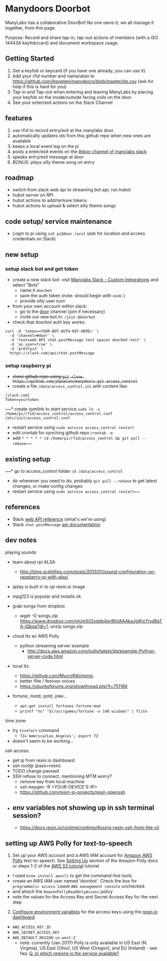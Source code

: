 # Manydoors Doorbot

ManyLabs has a collaborative DoorBot!  No one owns it; we all manage it together, from this page.

Purpose: Record and share tap-in, tap-out actions of members (with a ISO 14443A keyfob/card) and document workspace usage.

## Getting Started
1. Get a keyfob or keycard (if you have one already, you can use it)
2. Add your rfid number and name/alias to https://github.com/jhpoelen/manydoors/blob/master/ids.csv (ask for help if this is hard for you)
3. Tap-in and Tap-out when entering and leaving ManyLabs by placing your keyfob on the inside/outside facing coils on the door.
4. See your enter/exit actions on the Slack Channel

## features
1. use rfid to record entry/exit at the manylabs door.
2. automatically updates ids from this github repo when new ones are available
3. keeps a local event log on the pi
4. posts a enter/exit events on the [#door channel of manylabs slack](https://manylabs.slack.com/archives/door/)
5. speaks entry/exit message at door
6. *BONUS*: plays silly theme song on entry

## roadmap
* switch from slack web api to streaming bot api; run hubot
* hubot server on RPI
* hubot actions to add/remove tokens
* hubot actions to upload & select silly theme songs

## code setup/ service maintenance
* Login to pi using ```ssh pi@door.local``` (ask for location and access credentials on Slack)


## new setup

### setup slack bot and get token
* create a new slack bot: visit [Manylabs Slack - Custom Integrations](https://manylabs.slack.com/apps/build/custom-integration) and select "Bots"
  * name it `doorbot`
  * save the auth token (note: should begin with `xoxb-`)
  * provide silly user icon
* from your own account within slack:
  * go to the [door](https://manylabs.slack.com/messages/door/) channel (join if necessary)
  * invite our new bot in: `/join @doorbot`
* check that doorbot auth key works:
```
curl -d 'token=<YOUR-BOT-AUTH-KEY-HERE>' \
  -d 'channel=#door' \
  -d 'text=web API chat.postMessage test spaces doorbot-test' \
  -d 'as_user=true' \
  -d 'pretty=1' \
  https://slack.com/api/chat.postMessage
```

### setup raspberry pi
* ~~clone github repo using ```git clone https://github.com/jhpoelen/manydoors.git access_control```~~
* create a file ```/data/access_control.ini``` with content like:
```
[slack.com]
Token=yourtoken
```
~~* create symlink to start service ```sudo ln -s /home/pi/rfid/access_control/access_control.conf /etc/init/access_control.conf```
* restart service using ```sudo service access_control restart```
* edit crontab for synching github repo ```crontab -e```
* add ```* * * * * cd /home/pi/rfid/access_control && git pull --rebase```~~

## existing setup
~~* go to access_control folder ```cd /data/access_control```
*  do whenever you need to do, probably ```git pull --rebase``` to get latest changes, or make config changes
*  restart service using ```sudo service access_control restart```~~

## references
* Slack [web API reference](https://api.slack.com/web) (what's we're using)
* Slack `chat.postMessage` [api documentation](https://api.slack.com/methods/chat.postMessage)


## dev notes

playing sounds
- learn about rpi ALSA
  - http://blog.scphillips.com/posts/2013/01/sound-configuration-on-raspberry-pi-with-alsa/
- aplay is built in to rpi resin.io image
- mpg123 is popular and installs ok
- grab songs from dropbox
  - wget -O songs.zip https://www.dropbox.com/sh/m502yddp4qr8til/AAAkaJgjKicYjvd8aTA-jQbqa?dl=1; unzip songs.zip

- cloud tts w/ AWS Polly
  - python streaming server example
    - http://docs.aws.amazon.com/polly/latest/dg/example-Python-server-code.html

- local tts
  - https://github.com/MycroftAI/mimic
  - better flite / festvox voices
  - https://ubuntuforums.org/showthread.php?t=751169

- fortune, motd, qotd, joke...
  - `apt-get install fortunes fortune-mod`
  - `printf "%s" "$(/usr/games/fortune -n 140 wisdom)" | flite `

time zone:
  - try `tzselect` command
    - `TZ='America/Los_Angeles'; export TZ`
  - doesn't seem to be working...

ssh access:
- get ip from resin.io dashboard
- ssh root@<ip-address> (pass=resin)
- TODO change passwd
- SSH refuse to connect, mentioning MTM worry?
  - remove key from local machine
  - ssh-keygen -R <YOUR-DEVICE'S-IP>
  - https://github.com/resin-io-projects/resin-openssh
- env variables not showing up in ssh terminal session?
  -
  - https://docs.resin.io/runtime/runtime/#using-resin-ssh-from-the-cli


## setting up AWS Polly for text-to-speech
1. Set up your AWS account and a AWS IAM account for [Amazon AWS Polly](https://aws.amazon.com/polly/) text-to-speech. See [Setting Up](http://docs.aws.amazon.com/polly/latest/dg/setting-up.html) section of the Amazon Polly docs or steps 1-2 of the [AWS S3 tutorial](https://aws.amazon.com/getting-started/tutorials/backup-to-s3-cli/) tutorial.
  - I used `brew install awscli` to get the command-line tools
  - create an AWS IAM user named 'doorbot'. Check the box for `programmatic access`. Leave `AWS management console` unchecked.
  - and attach the `AmazonPollyReadOnlyAccess` policy
  - note the values for the Access Key and Secret Access Key for the next step
2. [Configure environment variables](https://boto3.readthedocs.io/en/latest/guide/configuration.html#environment-variable-configuration) for the access keys using the [resin.io dashboard](https://dashboard.resin.io/apps/)
  - `AWS_ACCESS_KEY_ID`
  - `AWS_SECRET_ACCESS_KEY`
  - `AWS_DEFAULT_REGION`: `us-west-2`
    - note: currently (Jan 2017) Polly is only available in US East (N. Virginia), US East (Ohio), US West (Oregon), and EU (Ireland) - see faq: [Q. In which regions is the service available?](https://aws.amazon.com/polly/faqs/)
